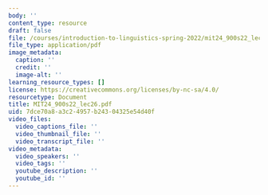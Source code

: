```yaml
---
body: ''
content_type: resource
draft: false
file: /courses/introduction-to-linguistics-spring-2022/mit24_900s22_lec26.pdf
file_type: application/pdf
image_metadata:
  caption: ''
  credit: ''
  image-alt: ''
learning_resource_types: []
license: https://creativecommons.org/licenses/by-nc-sa/4.0/
resourcetype: Document
title: MIT24_900s22_lec26.pdf
uid: 7dce70a8-a3c2-4957-b243-04325e54d40f
video_files:
  video_captions_file: ''
  video_thumbnail_file: ''
  video_transcript_file: ''
video_metadata:
  video_speakers: ''
  video_tags: ''
  youtube_description: ''
  youtube_id: ''
---
```


